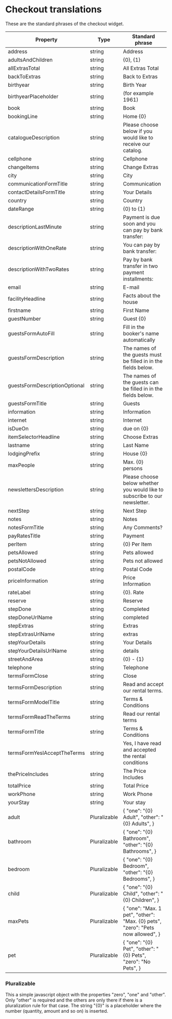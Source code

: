# Checkout translations

These are the standard phrases of the checkout widget.

| Property | Type | Standard phrase |
|----------|------|-----------------|
| address | string | Address |
| adultsAndChildren | string | {0}, {1} |
| allExtrasTotal | string | All Extras Total |
| backToExtras | string | Back to Extras |
| birthyear | string | Birth Year |
| birthyearPlaceholder | string | (for example 1961) |
| book | string | Book |
| bookingLine | string | Home {0} |
| catalogueDescription | string | Please choose below if you would like to receive our catalog. |
| cellphone | string | Cellphone |
| changeItems | string | Change Extras |
| city | string | City |
| communicationFormTitle | string | Communication |
| contactDetailsFormTitle | string | Your Details |
| country | string | Country |
| dateRange | string | {0} to {1} |
| descriptionLastMinute | string | Payment is due soon and you can pay by bank transfer: |
| descriptionWithOneRate | string | You can pay by bank transfer: |
| descriptionWithTwoRates | string | Pay by bank transfer in two payment installments: |
| email | string | E-mail |
| facilityHeadline | string | Facts about the house |
| firstname | string | First Name |
| guestNumber | string | Guest {0} |
| guestsFormAutoFill | string | Fill in the booker's name automatically |
| guestsFormDescription | string | The names of the guests must be filled in in the fields below. |
| guestsFormDescriptionOptional | string | The names of the guests can be filled in in the fields below. |
| guestsFormTitle | string | Guests |
| information | string | Information |
| internet | string | Internet |
| isDueOn | string | due on {0} |
| itemSelectorHeadline | string | Choose Extras |
| lastname | string | Last Name |
| lodgingPrefix | string | House {0} |
| maxPeople | string | Max. {0} persons |
| newslettersDescription | string | Please choose below whether you would like to subscribe to our newsletter. |
| nextStep | string | Next Step |
| notes | string | Notes |
| notesFormTitle | string | Any Comments? |
| payRatesTitle | string | Payment |
| perItem | string | {0} Per  Item |
| petsAllowed | string | Pets allowed |
| petsNotAllowed | string | Pets not allowed |
| postalCode | string | Postal Code |
| priceInformation | string | Price Information |
| rateLabel | string | {0}. Rate |
| reserve | string | Reserve |
| stepDone | string | Completed |
| stepDoneUrlName | string | completed |
| stepExtras | string | Extras |
| stepExtrasUrlName | string | extras |
| stepYourDetails | string | Your Details |
| stepYourDetailsUrlName | string | details |
| streetAndArea | string | {0} - {1} |
| telephone | string | Telephone |
| termsFormClose | string | Close |
| termsFormDescription | string | Read and accept our rental terms. |
| termsFormModelTitle | string | Terms & Conditions |
| termsFormReadTheTerms | string | Read our rental terms |
| termsFormTitle | string | Terms & Conditions |
| termsFormYesIAcceptTheTerms | string | Yes, I have read and accepted the rental conditions |
| thePriceIncludes | string | The Price Includes |
| totalPrice | string | Total Price |
| workPhone | string | Work Phone |
| yourStay | string | Your stay |
| adult | Pluralizable | { \"one\": \"{0} Adult\", \"other\": \"{0} Adults\",  } |
| bathroom | Pluralizable | { \"one\": \"{0} Bathroom\", \"other\": \"{0} Bathrooms\",  } |
| bedroom | Pluralizable | { \"one\": \"{0} Bedroom\", \"other\": \"{0} Bedrooms\",  } |
| child | Pluralizable | { \"one\": \"{0} Child\", \"other\": \"{0} Children\",  } |
| maxPets | Pluralizable | { \"one\": \"Max. 1 pet\", \"other\": \"Max. {0} pets\", \"zero\": \"Pets now allowed\",  } |
| pet | Pluralizable | { \"one\": \"{0} Pet\", \"other\": \"{0} Pets\", \"zero\": \"No Pets\",  } |

### **Pluralizable**

This a simple javascript object with the properties "zero", "one" and "other". Only "other" is required and the others are only there if there is a pluralization rule for that case. The string "{0}" is a placeholder where the number (quantity, amount and so on) is inserted.